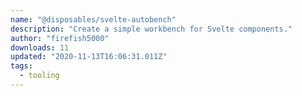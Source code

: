 ```yaml
---
name: "@disposables/svelte-autobench"
description: "Create a simple workbench for Svelte components."
author: "firefish5000"
downloads: 11
updated: "2020-11-13T16:06:31.011Z"
tags: 
  - tooling
---
```

